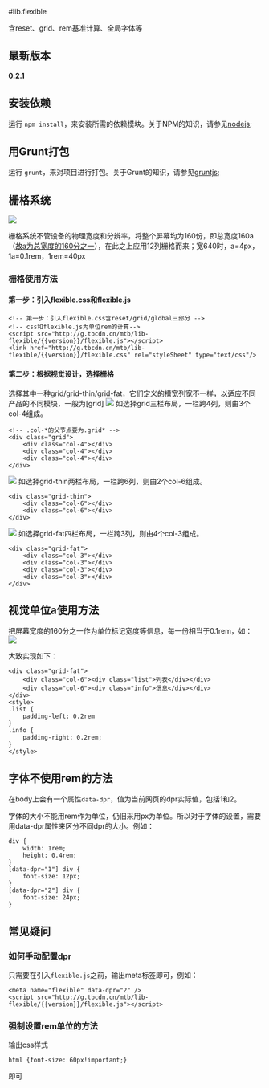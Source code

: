#lib.flexible

含reset、grid、rem基准计算、全局字体等

## 最新版本

**0.2.1**

## 安装依赖

运行 `npm install`，来安装所需的依赖模块。关于NPM的知识，请参见[nodejs](http://nodejs.org/);

## 用Grunt打包

运行 `grunt`，来对项目进行打包。关于Grunt的知识，请参见[gruntjs](http://gruntjs.com/);

## 栅格系统
![](http://gtms01.alicdn.com/tps/i1/T16vvjFMVXXXcxUGDM-687-343.png)

栅格系统不管设备的物理宽度和分辨率，将整个屏幕均为160份，即总宽度160a（[故a为总宽度的160分之一](http://gitlab.alibaba-inc.com/mtb/lib-tbm/wikis/unit-a)），在此之上应用12列栅格而来；宽640时，a=4px，1a=0.1rem，1rem=40px


### 栅格使用方法

#### 第一步：引入flexible.css和flexible.js
    
    <!-- 第一步：引入flexible.css含reset/grid/global三部分 -->
    <!-- css和flexible.js为单位rem的计算-->
    <script src="http://g.tbcdn.cn/mtb/lib-flexible/{{version}}/flexible.js"></script>
    <link href="http://g.tbcdn.cn/mtb/lib-flexible/{{version}}/flexible.css" rel="styleSheet" type="text/css"/>
    

#### 第二步：根据视觉设计，选择栅格

选择其中一种grid/grid-thin/grid-fat，它们定义的槽宽列宽不一样，以适应不同产品的不同模块，一般为[grid]
![](http://gtms02.alicdn.com/tps/i2/T1IJq.FPlbXXbk1_b6-471-42.png)
如选择grid三栏布局，一栏跨4列，则由3个col-4组成。

    <!-- .col-*的父节点要为.grid* -->
    <div class="grid">
        <div class="col-4"></div>
        <div class="col-4"></div>
        <div class="col-4"></div>
    </div>

![](http://gtms03.alicdn.com/tps/i3/T1qP6dFS8XXXbhtPf9-479-45.png)
如选择grid-thin两栏布局，一栏跨6列，则由2个col-6组成。

    <div class="grid-thin">
        <div class="col-6"></div>
        <div class="col-6"></div>
    </div>

![](http://gtms02.alicdn.com/tps/i2/TB1_b6iFFXXXXaPXXXXR7aVSVXX-455-40.png)
如选择grid-fat四栏布局，一栏跨3列，则由4个col-3组成。

    <div class="grid-fat">
        <div class="col-3"></div>
        <div class="col-3"></div>
        <div class="col-3"></div>
        <div class="col-3"></div>
    </div>


## 视觉单位a使用方法

把屏幕宽度的160分之一作为单位标记宽度等信息，每一份相当于0.1rem，如：
![](http://gtms02.alicdn.com/tps/i2/T1QyYjFPNXXXbAvxbX-665-131.png)

大致实现如下：

    <div class="grid-fat">
        <div class="col-6"><div class="list">列表</div></div>
        <div class="col-6"><div class="info">信息</div></div>
    </div>
    <style>
    .list {
        padding-left: 0.2rem
    }
    .info {
        padding-right: 0.2rem;
    }
    </style>

## 字体不使用rem的方法

在body上会有一个属性`data-dpr`，值为当前网页的dpr实际值，包括1和2。

字体的大小不能用rem作为单位，仍旧采用px为单位。所以对于字体的设置，需要用data-dpr属性来区分不同dpr的大小。例如：

    div {
        width: 1rem; 
        height: 0.4rem;
    }
    [data-dpr="1"] div {
        font-size: 12px;
    }
    [data-dpr="2"] div {
        font-size: 24px;
    }

## 常见疑问

### 如何手动配置dpr

只需要在引入`flexible.js`之前，输出meta标签即可，例如：

    <meta name="flexible" data-dpr="2" />
    <script src="http://g.tbcdn.cn/mtb/lib-flexible/{{version}}/flexible.js"></script>

### 强制设置rem单位的方法

输出css样式

    html {font-size: 60px!important;}

即可